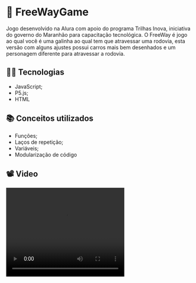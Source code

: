 # <span>🚗</span> FreeWayGame

Jogo desenvolvido na Alura com apoio do programa Trilhas Inova, iniciativa do governo do Maranhão para capacitação tecnológica. O FreeWay é jogo ao qual você é uma galinha ao qual tem que atravessar uma rodovia, esta versão com alguns ajustes possui carros mais bem desenhados e um personagem diferente para atravessar a rodovia.

## <span>👨‍💻</span> Tecnologias

* JavaScript;
* P5.js;
* HTML


## <span>📚</span> Conceitos utilizados

* Funções;
* Laços de repetição;
* Variáveis;
* Modularização de código


## <span>📽️</span> Video

<video width="320" height="240" controls>
  <source src="video/FreeWayGame-video.mp4" type="video/mp4">
</video>


